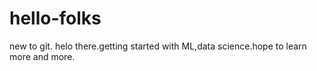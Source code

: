 # hello-folks
new to git.
helo there.getting started with ML,data science.hope to learn more and more.

